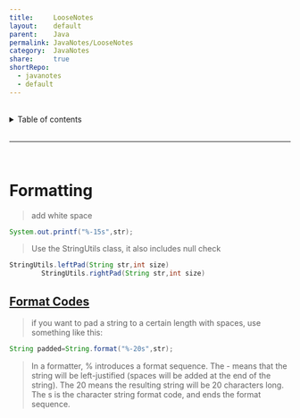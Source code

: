 ```yaml
---
title:     LooseNotes
layout:    default
parent:    Java
permalink: JavaNotes/LooseNotes
category:  JavaNotes
share:     true
shortRepo:
  - javanotes
  - default          
---
```


<br/>        

<details markdown="block">              
<summary>              
Table of contents              
</summary>              
{: .text-delta }              
1. TOC              
{:toc}              
</details>              

<br/>              

***              

<br/>              

# Formatting

> add white space

```java
System.out.printf("%-15s",str);
```

> Use the StringUtils class, it also includes null check

```java
StringUtils.leftPad(String str,int size)
        StringUtils.rightPad(String str,int size)
```

## [Format Codes](https://docs.oracle.com/javase/6/docs/api/java/util/Formatter.html#detail)

> if you want to pad a string to a certain length with spaces, use something like this:

```java
String padded=String.format("%-20s",str);

```

> In a formatter, % introduces a format sequence. The - means that the string will be left-justified (spaces will be added at the end of the string). The 20 means the resulting string will be 20 characters long. The s is the character string format code, and ends the format sequence.